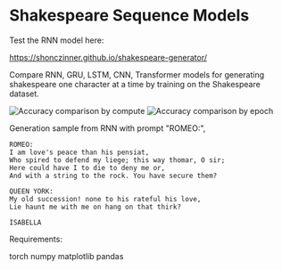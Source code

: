 # Shakespeare Sequence Models

Test the RNN model here:

https://shonczinner.github.io/shakespeare-generator/

Compare RNN, GRU, LSTM, CNN, Transformer models for generating shakespeare one character at a time by training on the Shakespeare dataset.

![Accuracy comparison by compute](summary/loss_vs_compute.png)
![Accuracy comparison by epoch](summary/loss_vs_epoch.png)


Generation sample from RNN with prompt "ROMEO:",

    ROMEO:
    I am love's peace than his pensiat,
    Who spired to defend my liege; this way thomar, O sir;
    Here could have I to die to deny me or,
    And with a string to the rock. You have secure them?

    QUEEN YORK:
    My old succession! none to his rateful his love,
    Lie haunt me with me on hang on that thirk?

    ISABELLA

Requirements:

torch
numpy
matplotlib
pandas
